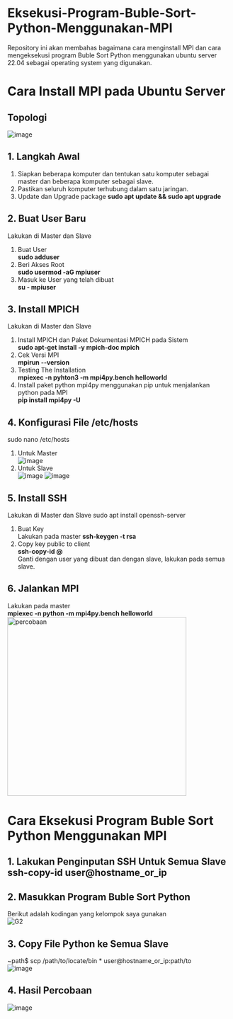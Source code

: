 # Eksekusi-Program-Buble-Sort-Python-Menggunakan-MPI
Repository ini akan membahas bagaimana cara menginstall MPI dan cara mengeksekusi program Buble Sort Python menggunakan ubuntu server 22.04 sebagai operating system yang digunakan.

# Cara Install MPI pada Ubuntu Server
## Topologi
![image](https://github.com/feliana444/Eksekusi-Program-Buble-Sort-Python-Menggunakan-MPI/assets/145323449/e8d5711a-a6a6-4aed-a4c5-1c10e8107d8a)

## 1. Langkah Awal
1. Siapkan beberapa komputer dan tentukan satu komputer sebagai master dan beberapa komputer sebagai slave.
2. Pastikan seluruh komputer terhubung dalam satu jaringan.
3. Update dan Upgrade package **sudo apt update && sudo apt upgrade**

## 2. Buat User Baru
Lakukan di Master dan Slave
1. Buat User <br> **sudo adduser <nama user>**
2. Beri Akses Root <br> **sudo usermod -aG mpiuser**
3. Masuk ke User yang telah dibuat <br> **su - mpiuser**

## 3. Install MPICH
Lakukan di Master dan Slave
1. Install MPICH dan Paket Dokumentasi MPICH pada Sistem <br> **sudo apt-get install -y mpich-doc mpich**
2. Cek Versi MPI <br> **mpirun --version**
3. Testing The Installation <br> **mpiexec -n <jumlah core> pyhton3 -m mpi4py.bench helloworld**
4. Install paket python mpi4py menggunakan pip untuk menjalankan python pada MPI <br> **pip install mpi4py -U**

## 4. Konfigurasi File /etc/hosts
sudo nano /etc/hosts
1. Untuk Master <br>
   ![image](https://github.com/feliana444/Eksekusi-Program-Buble-Sort-Python-Menggunakan-MPI/assets/145323449/13f4a711-0e1f-4991-9e11-8ab8d402aad4)
2. Untuk Slave <br>
   ![image](https://github.com/feliana444/Eksekusi-Program-Buble-Sort-Python-Menggunakan-MPI/assets/145323449/a8559898-3a0b-4c9e-a955-e70d55e7e0ec)
   ![image](https://github.com/feliana444/Eksekusi-Program-Buble-Sort-Python-Menggunakan-MPI/assets/145323449/0b8d6c31-691e-4218-804e-99075671afa8)

## 5. Install SSH
Lakukan di Master dan Slave
sudo apt install openssh-server
1. Buat Key <br> Lakukan pada master **ssh-keygen -t rsa**
2. Copy key public to client <br> **ssh-copy-id <nama user>@<host>** <br>
   Ganti <nama user> dengan user yang dibuat dan <host> dengan slave, lakukan pada semua slave.

## 6. Jalankan MPI
Lakukan pada master <br> **mpiexec -n <jumlah core> python -m mpi4py.bench helloworld**<br>
<img width="404" alt="percobaan" src="https://github.com/feliana444/Eksekusi-Program-Buble-Sort-Python-Menggunakan-MPI/assets/145323449/8e1d12c1-2d12-4016-afd9-341b1eea56e7">

# Cara Eksekusi Program Buble Sort Python Menggunakan MPI
## 1. Lakukan Penginputan SSH Untuk Semua Slave <br> **ssh-copy-id user@hostname_or_ip**

## 2. Masukkan Program Buble Sort Python <br>
Berikut adalah kodingan yang kelompok saya gunakan <br>
![G2](https://github.com/feliana444/Eksekusi-Program-Buble-Sort-Python-Menggunakan-MPI/assets/145323449/06f0602c-f77c-4e96-a9cc-2bcae83c3c68)

## 3. Copy File Python ke Semua Slave
~path$ scp /path/to/locate/bin * user@hostname_or_ip:path/to <br>
![image](https://github.com/feliana444/Eksekusi-Program-Buble-Sort-Python-Menggunakan-MPI/assets/145323449/d6455bd1-4c86-41e2-9116-f5648166b92c)


## 4. Hasil Percobaan
![image](https://github.com/feliana444/Eksekusi-Program-Buble-Sort-Python-Menggunakan-MPI/assets/145323449/72d92ade-9125-4b55-b043-add4c0e6ee1f)

